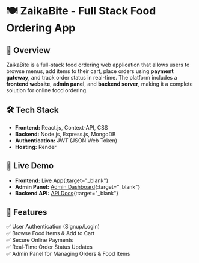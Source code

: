# 🍽️ ZaikaBite - Full Stack Food Ordering App

## 🚀 Overview
ZaikaBite is a full-stack food ordering web application that allows users to browse menus, add items to their cart, place orders using **payment gateway**, and track order status in real-time. The platform includes a **frontend website**, **admin panel**, and **backend server**, making it a complete solution for online food ordering.

## 🛠️ Tech Stack
- **Frontend:** React.js, Context-API, CSS
- **Backend:** Node.js, Express.js, MongoDB
- **Authentication:** JWT (JSON Web Token) 
- **Hosting:** Render

## 🔗 Live Demo
- **Frontend:** [Live App](https://zaikabite-frontend.onrender.com){:target="_blank"}  
- **Admin Panel:** [Admin Dashboard](https://zaikabite-admin.onrender.com){:target="_blank"}  
- **Backend API:** [API Docs](https://zaikabite-backend.onrender.com){:target="_blank"}  

## 🎯 Features
✅ User Authentication (Signup/Login)  
✅ Browse Food Items & Add to Cart  
✅ Secure Online Payments  
✅ Real-Time Order Status Updates  
✅ Admin Panel for Managing Orders & Food Items 
